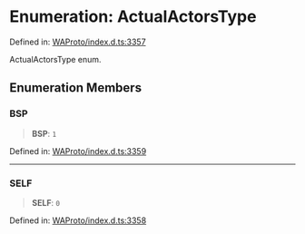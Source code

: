 # Enumeration: ActualActorsType

Defined in: [WAProto/index.d.ts:3357](https://github.com/Fokusdotid/Baileys/blob/4aa08196a497251af5be42856601e02d8a85cce8/WAProto/index.d.ts#L3357)

ActualActorsType enum.

## Enumeration Members

### BSP

> **BSP**: `1`

Defined in: [WAProto/index.d.ts:3359](https://github.com/Fokusdotid/Baileys/blob/4aa08196a497251af5be42856601e02d8a85cce8/WAProto/index.d.ts#L3359)

***

### SELF

> **SELF**: `0`

Defined in: [WAProto/index.d.ts:3358](https://github.com/Fokusdotid/Baileys/blob/4aa08196a497251af5be42856601e02d8a85cce8/WAProto/index.d.ts#L3358)

